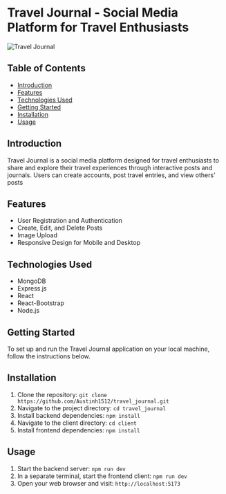 # Travel Journal - Social Media Platform for Travel Enthusiasts

![Travel Journal](https://www.dropbox.com/scl/fi/e94ufvxcbe49fabzd2t3h/travel-journal.PNG?rlkey=yxmpakzio5iozh1gep0q788yl&dl=0.png)

## Table of Contents
- [Introduction](#introduction)
- [Features](#features)
- [Technologies Used](#technologies-used)
- [Getting Started](#getting-started)
- [Installation](#installation)
- [Usage](#usage)


## Introduction
Travel Journal is a social media platform designed for travel enthusiasts to share and explore their travel experiences through interactive posts and journals. Users can create accounts, post travel entries, and view others' posts

## Features
- User Registration and Authentication
- Create, Edit, and Delete Posts
- Image Upload
- Responsive Design for Mobile and Desktop

## Technologies Used
- MongoDB
- Express.js
- React
- React-Bootstrap
- Node.js

## Getting Started
To set up and run the Travel Journal application on your local machine, follow the instructions below.

## Installation
1. Clone the repository: `git clone https://github.com/Austinh1512/travel_journal.git`
2. Navigate to the project directory: `cd travel_journal`
3. Install backend dependencies: `npm install`
4. Navigate to the client directory: `cd client`
5. Install frontend dependencies: `npm install`

## Usage
1. Start the backend server: `npm run dev`
2. In a separate terminal, start the frontend client: `npm run dev`
3. Open your web browser and visit: `http://localhost:5173`

